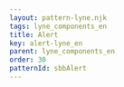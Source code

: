 ```yaml
---
layout: pattern-lyne.njk
tags: lyne_components_en
title: Alert
key: alert-lyne_en
parent: lyne_components_en
order: 30
patternId: sbbAlert
---
```

